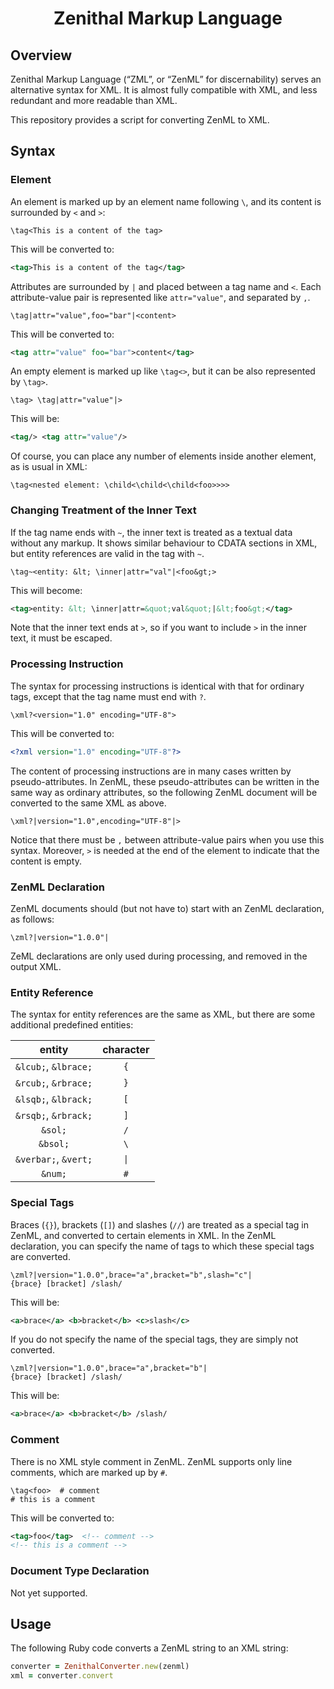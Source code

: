 <div align="center">
<h1>Zenithal Markup Language</h1>
</div>

## Overview
Zenithal Markup Language (“ZML”, or “ZenML” for discernability) serves an alternative syntax for XML.
It is almost fully compatible with XML, and less redundant and more readable than XML.

This repository provides a script for converting ZenML to XML.

## Syntax

### Element
An element is marked up by an element name following `\`, and its content is surrounded by `<` and `>`:
```
\tag<This is a content of the tag>
```
This will be converted to:
```xml
<tag>This is a content of the tag</tag>
```

Attributes are surrounded by `|` and placed between a tag name and `<`.
Each attribute-value pair is represented like `attr="value"`, and separated by `,`.
```
\tag|attr="value",foo="bar"|<content>
```
This will be converted to:
```xml
<tag attr="value" foo="bar">content</tag>
```

An empty element is marked up like `\tag<>`, but it can be also represented by `\tag>`.
```
\tag> \tag|attr="value"|>
```
This will be:
```xml
<tag/> <tag attr="value"/>
```

Of course, you can place any number of elements inside another element, as is usual in XML: 
```
\tag<nested element: \child<\child<\child<foo>>>>
```

### Changing Treatment of the Inner Text
If the tag name ends with `~`, the inner text is treated as a textual data without any markup.
It shows similar behaviour to CDATA sections in XML, but entity references are valid in the tag with `~`.
```
\tag~<entity: &lt; \inner|attr="val"|<foo&gt;>
```
This will become:
```xml
<tag>entity: &lt; \inner|attr=&quot;val&quot;|&lt;foo&gt;</tag>
```
Note that the inner text ends at `>`, so if you want to include `>` in the inner text, it must be escaped.

### Processing Instruction
The syntax for processing instructions is identical with that for ordinary tags, except that the tag name must end with `?`.
```
\xml?<version="1.0" encoding="UTF-8">
```
This will be converted to:
```xml
<?xml version="1.0" encoding="UTF-8"?>
```

The content of processing instructions are in many cases written by pseudo-attributes.
In ZenML, these pseudo-attributes can be written in the same way as ordinary attributes, so the following ZenML document will be converted to the same XML as above.
```
\xml?|version="1.0",encoding="UTF-8"|>
```
Notice that there must be `,` between attribute-value pairs when you use this syntax.
Moreover, `>` is needed at the end of the element to indicate that the content is empty.

### ZenML Declaration
ZenML documents should (but not have to) start with an ZenML declaration, as follows:
```
\zml?|version="1.0.0"|
```
ZeML declarations are only used during processing, and removed in the output XML.

### Entity Reference
The syntax for entity references are the same as XML, but there are some additional predefined entities:

| entity | character |
|:------:|:---------:|
| `&lcub;`, `&lbrace;` | `{` |
| `&rcub;`, `&rbrace;` | `}` |
| `&lsqb;`, `&lbrack;` | `[` |
| `&rsqb;`, `&rbrack;` | `]` |
| `&sol;` | `/` |
| `&bsol;` | `\` |
| `&verbar;`, `&vert;` | `\|` |
| `&num;` | `#` |

### Special Tags
Braces (`{}`), brackets (`[]`) and slashes (`//`) are treated as a special tag in ZenML, and converted to certain elements in XML.
In the ZenML declaration, you can specify the name of tags to which these special tags are converted.
```
\zml?|version="1.0.0",brace="a",bracket="b",slash="c"|
{brace} [bracket] /slash/
```
This will be:
```xml
<a>brace</a> <b>bracket</b> <c>slash</c>
```
If you do not specify the name of the special tags, they are simply not converted.
```
\zml?|version="1.0.0",brace="a",bracket="b"|
{brace} [bracket] /slash/
```
This will be:
```xml
<a>brace</a> <b>bracket</b> /slash/
```

### Comment
There is no XML style comment in ZenML.
ZenML supports only line comments, which are marked up by `#`.
```
\tag<foo>  # comment
# this is a comment
```
This will be converted to:
```xml
<tag>foo</tag>  <!-- comment -->
<!-- this is a comment -->
```

### Document Type Declaration
Not yet supported.

## Usage
The following Ruby code converts a ZenML string to an XML string:
```ruby
converter = ZenithalConverter.new(zenml)
xml = converter.convert
```